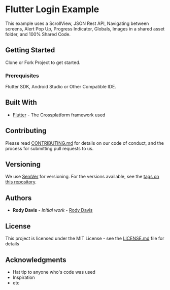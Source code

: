 # Flutter Login Example

This example uses a ScrollView, JSON Rest API, Navigating between screens, Alert Pop Up, Progress Indicator, Globals, Images in a shared asset folder, and 100% Shared Code. 

## Getting Started

Clone or Fork Project to get started.

### Prerequisites

Flutter SDK, Android Studio or Other Compatible IDE.

## Built With

* [Flutter](https://flutter.io) - The Crossplatform framework used

## Contributing

Please read [CONTRIBUTING.md](https://gist.github.com/PurpleBooth/b24679402957c63ec426) for details on our code of conduct, and the process for submitting pull requests to us.

## Versioning

We use [SemVer](http://semver.org/) for versioning. For the versions available, see the [tags on this repository](https://github.com/your/project/tags). 

## Authors

* **Rody Davis** - *Initial work* - [Rody Davis](https://github.com/AppleEducate)

## License

This project is licensed under the MIT License - see the [LICENSE.md](LICENSE.md) file for details

## Acknowledgments

* Hat tip to anyone who's code was used
* Inspiration
* etc
